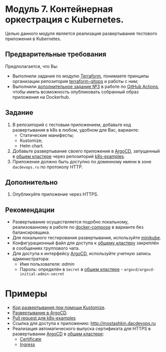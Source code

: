 # Модуль 7. Контейнерная оркестрация с Kubernetes.

Целью данного модуля является реализация развертывания тестового приложения в Kubernetes.

## Предварительные требования

Предполагается, что Вы: 
- Выполнили задания по модулю [Terraform](https://github.com/digital-academy-devops/terraform-module), понимаете принципы организации репозитория [terraform-gitops](https://github.com/digital-academy-devops/terraform-gitops) и работы с ним;
- Выполнили [дополнительное задание №3](https://github.com/digital-academy-devops/github-actions-module#%D0%B4%D0%BE%D0%BF%D0%BE%D0%BB%D0%BD%D0%B8%D1%82%D0%B5%D0%BB%D1%8C%D0%BD%D0%BE) в работе по [GitHub Actions](https://github.com/digital-academy-devops/github-actions-module), чтобы иметь возможность опубликовать собранный образ приложения на Dockerhub.

## Задание

1. В репозиторий с тестовым приложением, добавьте код развертывания в k8s в любом, удобном для Вас, варианте:
   - Статические манифесты;
   - Kustomize;
   - Helm chart.
1. Добавьте развертывание своего приложения в [ArgoCD](https://argocd.dacdevops.ru), запущенный в [общем кластере](https://github.com/digital-academy-devops/terraform-gitops/blob/main/states/common) через репозиторий [k8s-examples](https://github.com/digital-academy-devops/k8s-examples).
1. Приложение должно быть доступно по доменному имени в зоне `dacdevops.ru` по протоколу HTTP.

## Дополнительно
1. Опубликуйте приложение через HTTPS.

## Рекомендации
- Развертывание осуществляется подобно локальному, реализованному в работе по [docker-compose](https://github.com/digital-academy-devops/docker-compose-module) в варианте без балансировщика.
- Для локального тестирования развертывания, используйте [minikube](https://minikube.sigs.k8s.io/docs/).
- Конфигурационный файл для доступа к [общему кластеру](https://github.com/digital-academy-devops/terraform-gitops/blob/main/states/common) закреплён в сообщениях группового чата.
- Для доступа к интерфейсу [ArgoCD](https://argocd.dacdevops.ru), используйте учетную запись администратора:
  - Имя пользователя: *admin*
  - Пароль: определён в `Secret` в [общем кластере](https://github.com/digital-academy-devops/terraform-gitops/blob/main/states/common) - `argocd/argocd-initial-admin-secret`

# Примеры
- [Код развертывания при помощи Kustomize](https://github.com/digital-academy-devops/docker-example/tree/main/deployment/kustomize).
- [Развертывание в ArgoCD](https://github.com/digital-academy-devops/k8s-examples/blob/main/apps/cv-mostashkin.yaml).
- [Pull request для k8s-examples](https://github.com/digital-academy-devops/k8s-examples/pull/1)
- Ссылка для доступа к приложению: http://mostashkin.dacdevops.ru
- Реализация автоматического выпуска сертификата для HTTPS в развертывании [ArgoCD](https://argocd.dacdevops.ru) в [общем кластере](https://github.com/digital-academy-devops/terraform-gitops/blob/main/states/common):
  - [Certificate](https://github.com/digital-academy-devops/k8s-examples/blob/main/argocd/certificate.yaml)
  - [Ingress](https://github.com/digital-academy-devops/k8s-examples/blob/main/argocd/ingress.yaml#L19)
  
 

